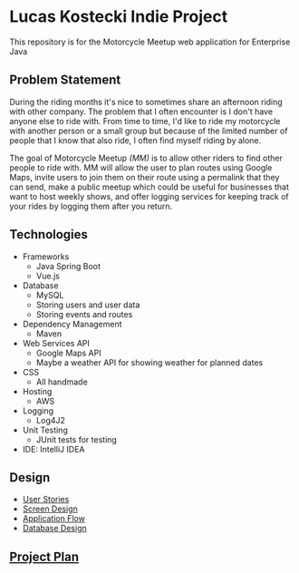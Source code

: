 # Lucas Kostecki Indie Project
This repository is for the Motorcycle Meetup web application for Enterprise Java

## Problem Statement
During the riding months it's nice to sometimes share an afternoon riding with other company. The problem that I often
encounter is I don't have anyone else to ride with. From time to time, I'd like to ride my motorcycle with another person
or a small group but because of the limited number of people that I know that also ride, I often find myself riding by alone.

The goal of Motorcycle Meetup *(MM)* is to allow other riders to find other people to ride with. MM will allow the user
to plan routes using Google Maps, invite users to join them on their route using a permalink that they can send, make a
public meetup which could be useful for businesses that want to host weekly shows, and offer logging services for keeping
track of your rides by logging them after you return.

## Technologies
* Frameworks
    * Java Spring Boot
    * Vue.js
* Database
    * MySQL
    * Storing users and user data
    * Storing events and routes
* Dependency Management
    * Maven
* Web Services API
    * Google Maps API
    * Maybe a weather API for showing weather for planned dates
* CSS
    * All handmade
* Hosting
    * AWS
* Logging
    * Log4J2
* Unit Testing
    * JUnit tests for testing
* IDE: IntelliJ IDEA

## Design
* [User Stories](https://github.com/lucaskostecki/MotorcycleMeetup/blob/master/DesignDocuments/UserStories.md)
* [Screen Design]()
* [Application Flow](https://github.com/lucaskostecki/MotorcycleMeetup/blob/master/DesignDocuments/ApplicationFlow.md)
* [Database Design](https://github.com/lucaskostecki/MotorcycleMeetup/blob/master/DesignDocuments/DatabaseDiagram.md)

## [Project Plan](https://github.com/lucaskostecki/MotorcycleMeetup/blob/master/ProjectPlan.md)
